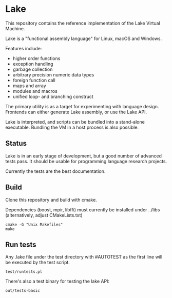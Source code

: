 # Lake

This repository contains the reference implementation of the Lake Virtual Machine.

Lake is a "functional assembly language" for Linux, macOS and Windows.

Features include:
* higher order functions
* exception handling
* garbage collection
* arbitrary precision numeric data types
* foreign function call
* maps and array
* modules and macros
* unified loop- and branching construct

The primary utility is as a target for experimenting with language design. Frontends can either generate Lake assembly, or use the Lake API.

Lake is interpreted, and scripts can be bundled into a stand-alone executable. Bundling the VM in a host process is also possible.

## Status

Lake is in an early stage of development, but a good number of advanced tests pass. It should be usable for programming language research projects.

Currently the tests are the best documentation.

## Build

Clone this repository and build with cmake.

Dependencies (boost, mpir, libffi) must currently be installed under ../libs (alternatively, adjust CMakeLists.txt)

```
cmake -G "Unix Makefiles"
make
```

## Run tests

Any .lake file under the test directory with #AUTOTEST as the first line will be executed by the test script.

```
test/runtests.pl
```

There's also a test binary for testing the lake API:

```
out/tests-basic
```
